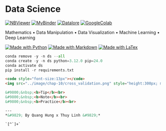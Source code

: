 # Data Science
[![NBViewer](https://img.shields.io/badge/Render-nbviewer-orange?logo=github)](https://nbviewer.jupyter.org/github/hungpq7/data-science/tree/main/)
[![MyBinder](https://img.shields.io/badge/Render-mybinder-indianred?logo=github)](https://mybinder.org/v2/gh/hungpq7/data-science/main)
[![Datalore](https://img.shields.io/badge/Open-datalore-teal?logo=python)](https://datalore.jetbrains.com/HICh9tMzg84aKmizzLSzaz/UQKR2rXCbGCaktk3s2qXou/notebooks)
[![GoogleColab](https://img.shields.io/badge/Open-google%20colab-goldenrod?logo=python)](https://drive.google.com/drive/folders/1Rm4c_0G4R7Cyopcenzx7-EnCt3bR4HL7)

Mathematics &bull; Data Manipulation &bull; Data Visualization &bull; Machine Learning &bull; Deep Learning

[![Made with Python](https://img.shields.io/badge/Made%20with-Python-1f425f)](https://www.python.org/)
[![Made with Markdown](https://img.shields.io/badge/Made%20with-Markdown-1f425f)](http://commonmark.org)
[![Made with LaTex](https://img.shields.io/badge/Made%20with-LaTeX-1f425f.svg)](https://www.latex-project.org/)

```python
conda remove -y -n ds --all
conda create -y -n ds python=3.12.0 pip=24.0
conda activate ds
pip install -r requirements.txt
```

```html
<code style="font-size:13px"></code>
<img src="../image/chap-10/cross_validation.png" style="height:300px; margin:20px auto 20px;">

&#9800;&nbsp;<b>Tip</b><br>
&#9800;&nbsp;<b>Note</b><br>
&#9800;&nbsp;<b>Practice</b><br>

---
*&#9829; By Quang Hung x Thuy Linh &#9829;*
```

```
`[^`]+`
```